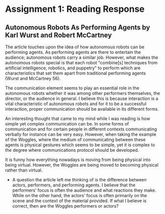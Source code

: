 # Assignment 1: Reading Response

## Autonomous Robots As Performing Agents by Karl Wurst and Robert McCartney

The article touches upon the idea of how autonomous robots can be performing agents. As performing agents are there to entertain the audience; autonomous robots carry a similar job. However, what makes the autonomous robots special is that each robot "combine[s] techniques from artificial intelligence, robotics, and puppetry" to perform which are characteristics that set them apart from traditional performing agents (Wurst and McCartney 56). 

The communication element seems to play an essential role in the autonomous robots whether it was among other performers themselves, the director, or the audience in general. I believe this is because interaction is a vital characteristic of autonomous robots and for it to be a successful interaction, proper communication should be available in its different forms.

An interesting thought that came to my mind while I was reading is how simple yet complex communication can be. In some forms of communication and for certain people in different contexts communicating verbally for instance can be very easy. However, when taking the example of the Woggles, where the medium of communicating between these agents is physical gestures which seems to be simple, yet it is complex to the degree where communications protocol should be developed.

It is funny how everything nowadays is moving from being physical into being virtual. However, the Woggles are being moved to becoming physical rather than virtual. 



- A question the article left me thinking of is the difference between actors, performers, and performing agents. I believe that the performers’ focus is often the audience and what reactions they make. While on the other hand, the actors’ focus is often primarily on the scene and the context of the material provided. If what I believe is correct, then are the Woggles performers or actors?
